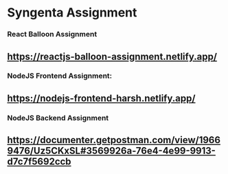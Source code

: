 # Syngenta Assignment

### React Balloon Assignment

## https://reactjs-balloon-assignment.netlify.app/

### NodeJS Frontend Assignment:

## https://nodejs-frontend-harsh.netlify.app/

### NodeJS Backend Assignment

## https://documenter.getpostman.com/view/19669476/Uz5CKxSL#3569926a-76e4-4e99-9913-d7c7f5692ccb
